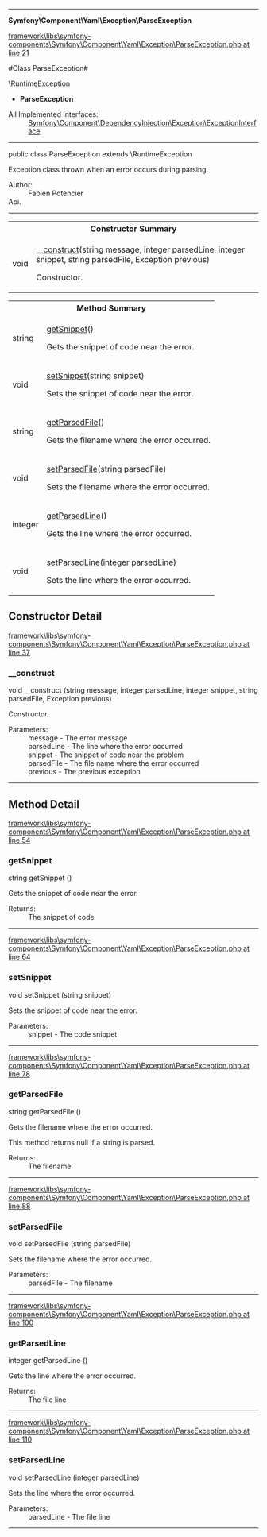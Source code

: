 

- - -

**Symfony\Component\Yaml\Exception\ParseException**


<a href="https://github.com/JeyDotC/Hirudo/blob/master/framework/libs/symfony-components/Symfony/Component/Yaml/Exception/ParseException.php#L21" >framework\libs\symfony-components\Symfony\Component\Yaml\Exception\ParseException.php at line 21</a>

#Class ParseException#

\RuntimeException
* **ParseException**


<dl>
<dt>All Implemented Interfaces:</dt>
<dd><a href="https://github.com/JeyDotC/Hirudo-docs/blob/master/symfony/component/dependencyinjection/exception/ExceptionInterface.md">Symfony\Component\DependencyInjection\Exception\ExceptionInterface</a> </dd>
</dl>



- - -

<p class="signature"><span class='k'>public  class</span> <span class='nx'>ParseException</span>
extends \RuntimeException

</p>

<div class="comment" id="overview_description"><p>Exception class thrown when an error occurs during parsing.</p></div>

<dl>
<dt>Author:</dt>
<dd>Fabien Potencier <fabien@symfony.com></dd>
<dt>Api.</dt>
</dl>


- - -

<table id="summary_constructor">
<tr><th colspan="2">Constructor Summary</th></tr>
<tr>
<td><span class='k'></span> <span class='nx'>void</span></td>
<td class="description"><p class="name"><a href="#__construct">__construct</a>(string message, integer parsedLine, integer snippet, string parsedFile, Exception previous)</p><p class="description">Constructor.</p></td>
</tr>
</table>

<table id="summary_method">
<tr><th colspan="2">Method Summary</th></tr>
<tr>
<td><span class='k'></span> <span class='nx'>string</span></td>
<td class="description"><p class="name"><a href="#getsnippet">getSnippet</a>()</p><p class="description">Gets the snippet of code near the error.</p></td>
</tr>
<tr>
<td><span class='k'></span> <span class='nx'>void</span></td>
<td class="description"><p class="name"><a href="#setsnippet">setSnippet</a>(string snippet)</p><p class="description">Sets the snippet of code near the error.</p></td>
</tr>
<tr>
<td><span class='k'></span> <span class='nx'>string</span></td>
<td class="description"><p class="name"><a href="#getparsedfile">getParsedFile</a>()</p><p class="description">Gets the filename where the error occurred.
</p></td>
</tr>
<tr>
<td><span class='k'></span> <span class='nx'>void</span></td>
<td class="description"><p class="name"><a href="#setparsedfile">setParsedFile</a>(string parsedFile)</p><p class="description">Sets the filename where the error occurred.</p></td>
</tr>
<tr>
<td><span class='k'></span> <span class='nx'>integer</span></td>
<td class="description"><p class="name"><a href="#getparsedline">getParsedLine</a>()</p><p class="description">Gets the line where the error occurred.</p></td>
</tr>
<tr>
<td><span class='k'></span> <span class='nx'>void</span></td>
<td class="description"><p class="name"><a href="#setparsedline">setParsedLine</a>(integer parsedLine)</p><p class="description">Sets the line where the error occurred.</p></td>
</tr>
</table>

<h2 id="detail_method">Constructor Detail</h2>

<a href="https://github.com/JeyDotC/Hirudo/blob/master/framework/libs/symfony-components/Symfony/Component/Yaml/Exception/ParseException.php#L37" >framework\libs\symfony-components\Symfony\Component\Yaml\Exception\ParseException.php at line 37</a>

<h3 id="__construct">__construct</h3>
<span class='k'></span> <span class='nx'>void</span> <span class='nf'>__construct</span> (string message, integer parsedLine, integer snippet, string parsedFile, Exception previous)

<div class="details">
<p>Constructor.</p><dl>
<dt>Parameters:</dt>
<dd>message - The error message</dd>
<dd>parsedLine - The line where the error occurred</dd>
<dd>snippet - The snippet of code near the problem</dd>
<dd>parsedFile - The file name where the error occurred</dd>
<dd>previous - The previous exception</dd>
</dl>

</div>

- - -

<h2 id="detail_method">Method Detail</h2>

<a href="https://github.com/JeyDotC/Hirudo/blob/master/framework/libs/symfony-components/Symfony/Component/Yaml/Exception/ParseException.php#L54" >framework\libs\symfony-components\Symfony\Component\Yaml\Exception\ParseException.php at line 54</a>

<h3 id="getSnippet()">getSnippet</h3>
<span class='k'></span> <span class='nx'>string</span> <span class='nf'>getSnippet</span> ()

<div class="details">
<p>Gets the snippet of code near the error.</p><dl>
<dt>Returns:</dt>
<dd>The snippet of code</dd>
</dl>

</div>

- - -


<a href="https://github.com/JeyDotC/Hirudo/blob/master/framework/libs/symfony-components/Symfony/Component/Yaml/Exception/ParseException.php#L64" >framework\libs\symfony-components\Symfony\Component\Yaml\Exception\ParseException.php at line 64</a>

<h3 id="setSnippet()">setSnippet</h3>
<span class='k'></span> <span class='nx'>void</span> <span class='nf'>setSnippet</span> (string snippet)

<div class="details">
<p>Sets the snippet of code near the error.</p><dl>
<dt>Parameters:</dt>
<dd>snippet - The code snippet</dd>
</dl>

</div>

- - -


<a href="https://github.com/JeyDotC/Hirudo/blob/master/framework/libs/symfony-components/Symfony/Component/Yaml/Exception/ParseException.php#L78" >framework\libs\symfony-components\Symfony\Component\Yaml\Exception\ParseException.php at line 78</a>

<h3 id="getParsedFile()">getParsedFile</h3>
<span class='k'></span> <span class='nx'>string</span> <span class='nf'>getParsedFile</span> ()

<div class="details">
<p>Gets the filename where the error occurred.</p><p>This method returns null if a string is parsed.</p><dl>
<dt>Returns:</dt>
<dd>The filename</dd>
</dl>

</div>

- - -


<a href="https://github.com/JeyDotC/Hirudo/blob/master/framework/libs/symfony-components/Symfony/Component/Yaml/Exception/ParseException.php#L88" >framework\libs\symfony-components\Symfony\Component\Yaml\Exception\ParseException.php at line 88</a>

<h3 id="setParsedFile()">setParsedFile</h3>
<span class='k'></span> <span class='nx'>void</span> <span class='nf'>setParsedFile</span> (string parsedFile)

<div class="details">
<p>Sets the filename where the error occurred.</p><dl>
<dt>Parameters:</dt>
<dd>parsedFile - The filename</dd>
</dl>

</div>

- - -


<a href="https://github.com/JeyDotC/Hirudo/blob/master/framework/libs/symfony-components/Symfony/Component/Yaml/Exception/ParseException.php#L100" >framework\libs\symfony-components\Symfony\Component\Yaml\Exception\ParseException.php at line 100</a>

<h3 id="getParsedLine()">getParsedLine</h3>
<span class='k'></span> <span class='nx'>integer</span> <span class='nf'>getParsedLine</span> ()

<div class="details">
<p>Gets the line where the error occurred.</p><dl>
<dt>Returns:</dt>
<dd>The file line</dd>
</dl>

</div>

- - -


<a href="https://github.com/JeyDotC/Hirudo/blob/master/framework/libs/symfony-components/Symfony/Component/Yaml/Exception/ParseException.php#L110" >framework\libs\symfony-components\Symfony\Component\Yaml\Exception\ParseException.php at line 110</a>

<h3 id="setParsedLine()">setParsedLine</h3>
<span class='k'></span> <span class='nx'>void</span> <span class='nf'>setParsedLine</span> (integer parsedLine)

<div class="details">
<p>Sets the line where the error occurred.</p><dl>
<dt>Parameters:</dt>
<dd>parsedLine - The file line</dd>
</dl>

</div>

- - -

